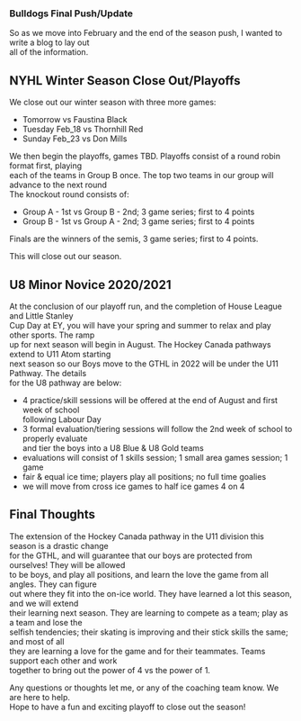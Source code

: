 ### Bulldogs Final Push/Update

So as we move into February and the end of the season push, I wanted to write a blog to lay out  
all of the information.

## NYHL Winter Season Close Out/Playoffs

We close out our winter season with three more games:
- Tomorrow vs Faustina Black
- Tuesday Feb_18 vs Thornhill Red
- Sunday Feb_23 vs Don Mills

We then begin the playoffs, games TBD. Playoffs consist of a round robin format first, playing  
each of the teams in Group B once. The top two teams in our group will advance to the next round  
The knockout round consists of:

- Group A - 1st vs Group B - 2nd; 3 game series; first to 4 points
- Group B - 1st vs Group A - 2nd; 3 game series; first to 4 points

Finals are the winners of the semis, 3 game series; first to 4 points.

This will close out our season.

## U8 Minor Novice 2020/2021

At the conclusion of our playoff run, and the completion of House League and Little Stanley  
Cup Day at EY, you will have your spring and summer to relax and play other sports. The ramp  
up for next season will begin in August. The Hockey Canada pathways extend to U11 Atom starting   
next season so our Boys move to the GTHL in 2022 will be under the U11 Pathway. The details  
for the U8 pathway are below:

- 4 practice/skill sessions will be offered at the end of August and first week of school  
following Labour Day
- 3 formal evaluation/tiering sessions will follow the 2nd week of school to properly evaluate  
and tier the boys into a U8 Blue & U8 Gold teams
- evaluations will consist of 1 skills session; 1 small area games session; 1 game
- fair & equal ice time; players play all positions; no full time goalies
- we will move from cross ice games to half ice games 4 on 4

## Final Thoughts

The extension of the Hockey Canada pathway in the U11 division this season is a drastic change  
for the GTHL, and will guarantee that our boys are protected from ourselves! They will be allowed  
to be boys, and play all positions, and learn the love the game from all angles. They can figure  
out where they fit into the on-ice world. They have learned a lot this season, and we will extend  
their learning next season. They are learning to compete as a team; play as a team and lose the  
selfish tendencies; their skating is improving and their stick skills the same; and most of all  
they are learning a love for the game and for their teammates. Teams support each other and work  
together to bring out the power of 4 vs the power of 1.

Any questions or thoughts let me, or any of the coaching team know. We are here to help.  
Hope to have a fun and exciting playoff to close out the season!
